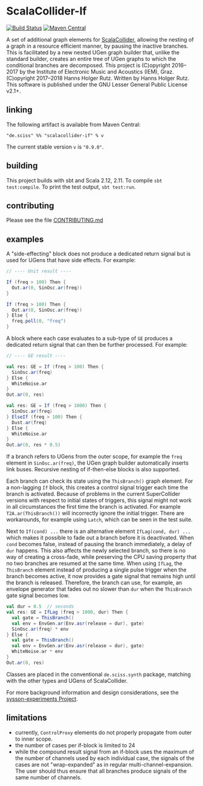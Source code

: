 # ScalaCollider-If

[![Build Status](https://travis-ci.org/Sciss/ScalaCollider-If.svg?branch=master)](https://travis-ci.org/Sciss/ScalaCollider-If)
[![Maven Central](https://maven-badges.herokuapp.com/maven-central/de.sciss/scalacollider-if_2.11/badge.svg)](https://maven-badges.herokuapp.com/maven-central/de.sciss/scalacollider-if_2.11)

A set of additional graph elements for [ScalaCollider](https://github.com/Sciss/ScalaCollider),
allowing the nesting of a graph in a resource efficient manner, by pausing the inactive branches.
This is facilitated by a new nested UGen graph builder that, unlike the standard builder, creates
an entire tree of UGen graphs to which the conditional branches are decomposed.
This project is (C)opyright 2016&ndash;2017 by the Institute of Electronic Music and Acoustics (IEM), Graz.
(C)opyright 2017&ndash;2018 Hanns Holger Rutz.
Written by Hanns Holger Rutz.
This software is published under the GNU Lesser General Public License v2.1+.

## linking

The following artifact is available from Maven Central:

    "de.sciss" %% "scalacollider-if" % v

The current stable version `v` is `"0.9.0"`.

## building

This project builds with sbt and Scala 2.12, 2.11. To compile `sbt test:compile`.
To print the test output, `sbt test:run`.

## contributing

Please see the file [CONTRIBUTING.md](CONTRIBUTING.md)

## examples

A "side-effecting" block does not produce a dedicated return signal
but is used for UGens that have side effects. For example:

```scala
// ---- Unit result ----

If (freq > 100) Then {
  Out.ar(0, SinOsc.ar(freq))
}

If (freq > 100) Then {
  Out.ar(0, SinOsc.ar(freq))
} Else {
  freq.poll(0, "freq")
}
```

A block where each case evaluates to a sub-type of `GE` produces
a dedicated return signal that can then be further processed.
For example:

```scala
// ---- GE result ----

val res: GE = If (freq > 100) Then {
  SinOsc.ar(freq)
} Else {
  WhiteNoise.ar
}
Out.ar(0, res)

val res: GE = If (freq > 1000) Then {
  SinOsc.ar(freq)
} ElseIf (freq > 100) Then {
  Dust.ar(freq)
} Else {
  WhiteNoise.ar
}
Out.ar(0, res * 0.5)
```

If a branch refers to UGens from the outer scope, for example the
`freq` element in `SinOsc.ar(freq)`, the UGen graph builder automatically
inserts link buses. Recursive nesting of if-then-else blocks is also
supported.

Each branch can check its state using the `ThisBranch()` graph element.
For a non-lagging `If` block, this creates a control signal trigger
each time the branch is activated. Because of problems in the current
SuperCollider versions with respect to initial states of triggers, this
signal might not work in all circumstances the first time the branch
is activated. For example `T2A.ar(ThisBranch())` will incorrectly
ignore the initial trigger. There are workarounds, for example using
`Latch`, which can be seen in the test suite.

Next to `If(cond) ...` there is an alternative element
`IfLag(cond, dur) ...` which makes it possible to fade out a branch
before it is deactivated. When `cond` becomes false, instead of pausing
the branch immediately, a delay of `dur` happens. This also affects
the newly selected branch, so there is no way of creating a cross-fade,
while preserving the CPU saving property that no two branches are
resumed at the same time. When using `IfLag`, the `ThisBranch` element
instead of producing a single pulse trigger when the branch becomes
active, it now provides a gate signal that remains high until the
branch is released. Therefore, the branch can use, for example, an
envelope generator that fades out no slower than `dur` when the
`ThisBranch` gate signal becomes low.

```scala
val dur = 0.5  // seconds
val res: GE = IfLag (freq > 1000, dur) Then {
  val gate = ThisBranch()
  val env = EnvGen.ar(Env.asr(release = dur), gate)
  SinOsc.ar(freq) * env
} Else {
  val gate = ThisBranch()
  val env = EnvGen.ar(Env.asr(release = dur), gate)
  WhiteNoise.ar * env
}
Out.ar(0, res)
```

Classes are placed in the conventional `de.sciss.synth` package,
matching with the other types and UGens of ScalaCollider.

For more background information and design considerations,
see the [sysson-experiments Project](https://github.com/iem-projects/sysson-experiments/releases/tag/if-then-else).

## limitations

- currently, `ControlProxy` elements do not properly propagate from
  outer to inner scope.
- the number of cases per if-block is limited to 24
- while the compound result signal from an if-block uses the
  maximum of the number of channels used by each individual case,
  the signals of the cases are not "wrap-expanded" as in regular
  multi-channel-expansion. The user should thus ensure that all
  branches produce signals of the same number of channels.
